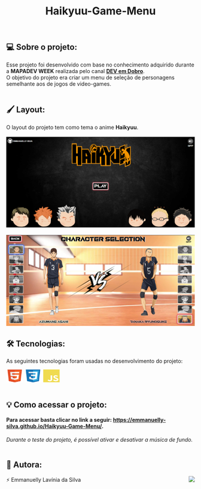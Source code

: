 <h1 align="center">Haikyuu-Game-Menu</h1>
<br>

## 💻 Sobre o projeto:

Esse projeto foi desenvolvido com base no conhecimento adquirido durante a **MAPADEV WEEK** realizada pelo canal <a href="https://www.youtube.com/c/DevemDobro">**DEV em Dobro**</a>.
<br>
O objetivo do projeto era criar um menu de seleção de personagens semelhante aos de jogos de video-games.
<br><br>


## 🖌️ Layout:

O layout do projeto tem como tema o anime **Haikyuu**.
<br><br>
<img src="./src/Images/Haikyuu-Menu.png"/>
<br><Br>
<img src="./src/Images/Haikyuu-Character-Selection.png"/>
<br>

## 🛠 Tecnologias:

As seguintes tecnologias foram usadas no desenvolvimento do projeto:

<div>
  <img align="center" alt="HTML" height="35" width="45" src="https://raw.githubusercontent.com/devicons/devicon/master/icons/html5/html5-original.svg">
  <img align="center" alt="CSS" height="35" width="45" src="https://raw.githubusercontent.com/devicons/devicon/master/icons/css3/css3-original.svg">
  <img align="center" alt="Js" height="35" width="45" src="https://raw.githubusercontent.com/devicons/devicon/master/icons/javascript/javascript-plain.svg">
</div>
<br>

## 💡 Como acessar o projeto:
#### Para acessar basta clicar no link a seguir: https://emmanuelly-silva.github.io/Haikyuu-Game-Menu/.
<i>Durante o teste do projeto, é possível ativar e desativar a música de fundo.</i>
<br><br>


## 📝 Autora:
⚡ Emmanuelly Lavínia da Silva
<img height="150" align="right" src="https://c.tenor.com/KOMN72qhJ-sAAAAC/haikyuu-hinata.gif"/>



<!--O projeto provavelmente será atualizado com:
* Novos personagens-->
<!--<img height="50" src="https://cdn-icons.flaticon.com/png/512/719/premium/719176.png?token=exp=1654564013~hmac=71caad9adb5d3184279842cb92e369b9"/>-->
